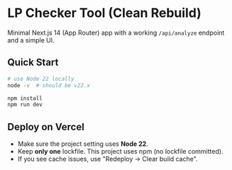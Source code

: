 # LP Checker Tool (Clean Rebuild)

Minimal Next.js 14 (App Router) app with a working `/api/analyze` endpoint and a simple UI.

## Quick Start

```bash
# use Node 22 locally
node -v  # should be v22.x

npm install
npm run dev
```

## Deploy on Vercel

- Make sure the project setting uses **Node 22**.
- Keep **only one** lockfile. This project uses npm (no lockfile committed).
- If you see cache issues, use "Redeploy → Clear build cache".

